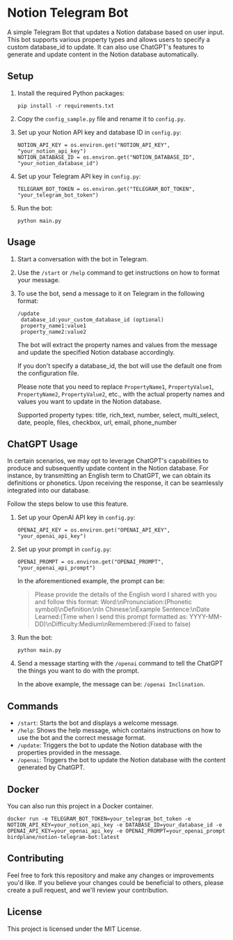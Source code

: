 # Notion Telegram Bot

A simple Telegram Bot that updates a Notion database based on user input. This bot supports various property types and allows users to specify a custom database_id to update. It can also use ChatGPT's features to generate and update content in the Notion database automatically.


## Setup

1. Install the required Python packages:
   

    ```
    pip install -r requirements.txt
    ```

2. Copy the `config_sample.py` file and rename it to `config.py`.

3. Set up your Notion API key and database ID in `config.py`:

    ```
    NOTION_API_KEY = os.environ.get("NOTION_API_KEY", "your_notion_api_key")
    NOTION_DATABASE_ID = os.environ.get("NOTION_DATABASE_ID", "your_notion_database_id")
    ```

4. Set up your Telegram API key in `config.py`:

    ```
    TELEGRAM_BOT_TOKEN = os.environ.get("TELEGRAM_BOT_TOKEN", "your_telegram_bot_token")
    ```

5. Run the bot:

    ```
    python main.py
    ```

## Usage

1. Start a conversation with the bot in Telegram.
2. Use the `/start` or `/help` command to get instructions on how to format your message.
3. To use the bot, send a message to it on Telegram in the following format: 
   ```
   /update 
    database_id:your_custom_database_id (optional)
    property_name1:value1
    property_name2:value2

   ```
    The bot will extract the property names and values from the message and update the specified Notion database accordingly.

    If you don't specify a database_id, the bot will use the default one from the configuration file.

    Please note that you need to replace `PropertyName1`, `PropertyValue1`, `PropertyName2`, `PropertyValue2`, etc., with the actual property names and values you want to update in the Notion database.

    Supported property types: title, rich_text, number, select, multi_select, date, people, files, checkbox, url, email, phone_number

## ChatGPT Usage

In certain scenarios, we may opt to leverage ChatGPT's capabilities to produce and subsequently update content in the Notion database. For instance, by transmitting an English term to ChatGPT, we can obtain its definitions or phonetics. Upon receiving the response, it can be seamlessly integrated into our database.

Follow the steps below to use this feature.

1. Set up your OpenAI API key in `config.py`:

    ```
    OPENAI_API_KEY = os.environ.get("OPENAI_API_KEY", "your_openai_api_key")
    ```
2. Set up your prompt in `config.py`:

    ```
    OPENAI_PROMPT = os.environ.get("OPENAI_PROMPT", "your_openai_api_prompt")
    ```
    In the aforementioned example, the prompt can be:
    > Please provide the details of the English word I shared with you and follow this format: Word:\nPronunciation:(Phonetic symbol)\nDefinition:\nIn Chinese:\nExample Sentence:\nDate Learned:(Time when I send this prompt formatted as: YYYY-MM-DD)\nDifficulty:Medium\nRemembered:(Fixed to false)
    
3. Run the bot:

    ```
    python main.py
    ```

4. Send a message starting with the `/openai` command to tell the ChatGPT the things you want to do with the prompt. 

    In the above example, the message can be: `/openai Inclination`.

## Commands

* `/start`: Starts the bot and displays a welcome message.
* `/help`: Shows the help message, which contains instructions on how to use the bot and the correct message format.
* `/update`: Triggers the bot to update the Notion database with the properties provided in the message.
* `/openai`: Triggers the bot to update the Notion database with the content generated by ChatGPT.

## Docker

You can also run this project in a Docker container.

```
docker run -e TELEGRAM_BOT_TOKEN=your_telegram_bot_token -e NOTION_API_KEY=your_notion_api_key -e DATABASE_ID=your_database_id -e OPENAI_API_KEY=your_openai_api_key -e OPENAI_PROMPT=your_openai_prompt birdplane/notion-telegram-bot:latest
```

## Contributing
Feel free to fork this repository and make any changes or improvements you'd like. If you believe your changes could be beneficial to others, please create a pull request, and we'll review your contribution.

## License
This project is licensed under the MIT License.

